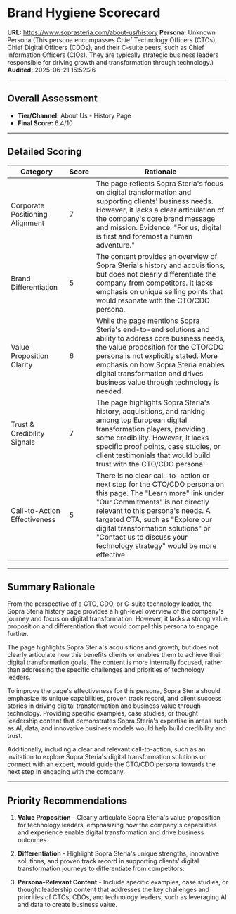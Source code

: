 # Brand Hygiene Scorecard

**URL:** https://www.soprasteria.com/about-us/history
**Persona:** Unknown Persona (This persona encompasses Chief Technology Officers (CTOs), Chief Digital Officers (CDOs), and their C-suite peers, such as Chief Information Officers (CIOs). They are typically strategic business leaders responsible for driving growth and transformation through technology.)
**Audited:** 2025-06-21 15:52:26

---

## Overall Assessment

- **Tier/Channel:** About Us - History Page
- **Final Score:** 6.4/10

---

## Detailed Scoring

| Category | Score | Rationale |
| -------- | ----- | --------- |
| Corporate Positioning Alignment | 7 | The page reflects Sopra Steria's focus on digital transformation and supporting clients' business needs. However, it lacks a clear articulation of the company's core brand message and mission. Evidence: "For us, digital is first and foremost a human adventure." |
| Brand Differentiation | 5 | The content provides an overview of Sopra Steria's history and acquisitions, but does not clearly differentiate the company from competitors. It lacks emphasis on unique selling points that would resonate with the CTO/CDO persona. |
| Value Proposition Clarity | 6 | While the page mentions Sopra Steria's end-to-end solutions and ability to address core business needs, the value proposition for the CTO/CDO persona is not explicitly stated. More emphasis on how Sopra Steria enables digital transformation and drives business value through technology is needed. |
| Trust & Credibility Signals | 7 | The page highlights Sopra Steria's history, acquisitions, and ranking among top European digital transformation players, providing some credibility. However, it lacks specific proof points, case studies, or client testimonials that would build trust with the CTO/CDO persona. |
| Call-to-Action Effectiveness | 5 | There is no clear call-to-action or next step for the CTO/CDO persona on this page. The "Learn more" link under "Our Commitments" is not directly relevant to this persona's needs. A targeted CTA, such as "Explore our digital transformation solutions" or "Contact us to discuss your technology strategy" would be more effective. |

---

## Summary Rationale

From the perspective of a CTO, CDO, or C-suite technology leader, the Sopra Steria history page provides a high-level overview of the company's journey and focus on digital transformation. However, it lacks a strong value proposition and differentiation that would compel this persona to engage further. 

The page highlights Sopra Steria's acquisitions and growth, but does not clearly articulate how this benefits clients or enables them to achieve their digital transformation goals. The content is more internally focused, rather than addressing the specific challenges and priorities of technology leaders.

To improve the page's effectiveness for this persona, Sopra Steria should emphasize its unique capabilities, proven track record, and client success stories in driving digital transformation and business value through technology. Providing specific examples, case studies, or thought leadership content that demonstrates Sopra Steria's expertise in areas such as AI, data, and innovative business models would help build credibility and trust.

Additionally, including a clear and relevant call-to-action, such as an invitation to explore Sopra Steria's digital transformation solutions or connect with an expert, would guide the CTO/CDO persona towards the next step in engaging with the company.

---

## Priority Recommendations

1. **Value Proposition** - Clearly articulate Sopra Steria's value proposition for technology leaders, emphasizing how the company's capabilities and experience enable digital transformation and drive business outcomes.

2. **Differentiation** - Highlight Sopra Steria's unique strengths, innovative solutions, and proven track record in supporting clients' digital transformation journeys to differentiate from competitors.

3. **Persona-Relevant Content** - Include specific examples, case studies, or thought leadership content that addresses the key challenges and priorities of CTOs, CDOs, and technology leaders, such as leveraging AI and data to create business value.